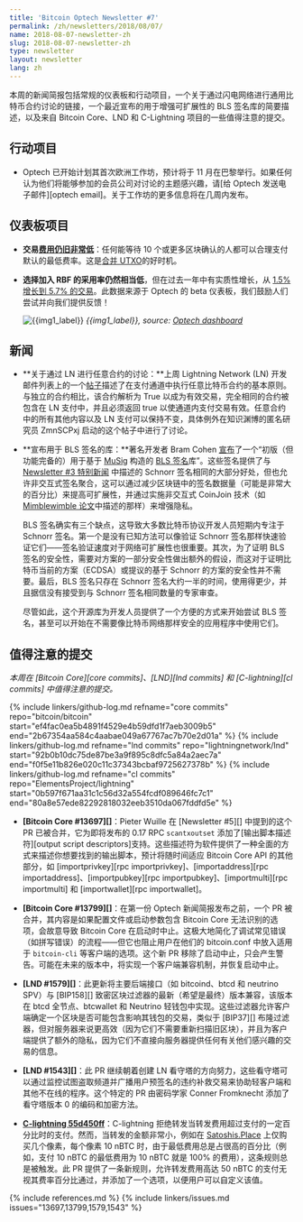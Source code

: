 ```yaml
---
title: 'Bitcoin Optech Newsletter #7'
permalink: /zh/newsletters/2018/08/07/
name: 2018-08-07-newsletter-zh
slug: 2018-08-07-newsletter-zh
type: newsletter
layout: newsletter
lang: zh
---
```

本周的新闻简报包括常规的仪表板和行动项目，一个关于通过闪电网络进行通用比特币合约讨论的链接，一个最近宣布的用于增强可扩展性的 BLS 签名库的简要描述，以及来自 Bitcoin Core、LND 和 C-Lightning 项目的一些值得注意的提交。

## 行动项目

- Optech 已开始计划其首次欧洲工作坊，预计将于 11 月在巴黎举行。如果任何认为他们将能够参加的会员公司对讨论的主题感兴趣，请[给 Optech 发送电子邮件][optech email]。关于工作坊的更多信息将在几周内发布。

## 仪表板项目

- **<!--transaction-fees-remain-very-low-->交易[费用仍旧非常低][fee metrics]**：任何能等待 10 个或更多区块确认的人都可以合理支付默认的最低费率。这是[合并 UTXO][consolidate info]的好时机。

- **<!--ddoption-of-opt-in-rbf-remains-fairly-low-->选择加入 RBF 的采用率仍然相当低**，但在过去一年中有实质性增长，从 [1.5% 增长到 5.7% 的交易][rbf data]。此数据来源于 Optech 的 beta 仪表板，我们鼓励人们尝试并向我们提供反馈！

    ![{{img1_label}}](/img/posts/rbf.png)
    *{{img1_label}},
    source: [Optech dashboard][rbf data]*

## 新闻

- **<!--discussion-of-arbitrary-contracts-over-ln-->关于通过 LN 进行任意合约的讨论：**上周 Lightning Network (LN) 开发邮件列表上的一个[帖子][contract thread]描述了在支付通道中执行任意比特币合约的基本原则。与独立的合约相比，该合约解析为 True 以成为有效交易，完全相同的合约被包含在 LN 支付中，并且必须返回 true 以使通道内支付交易有效。任意合约中的所有其他内容以及 LN 支付可以保持不变，具体例外在知识渊博的匿名研究员 ZmnSCPxj 启动的这个帖子中进行了讨论。

- **<!--library-announced-for-bls-signatures-->宣布用于 BLS 签名的库：**著名开发者 Bram Cohen [宣布][bls announce]了一个“初版（但功能完备的）用于基于 [MuSig][] 构造的 [BLS 签名][BLS signatures]库”。这些签名提供了与 [Newsletter #3 特别新闻][#3 schnorr] 中描述的 Schnorr 签名相同的大部分好处，但也允许非交互式签名聚合，这可以通过减少区块链中的签名数据量（可能是非常大的百分比）来提高可扩展性，并通过实施非交互式 CoinJoin 技术（如 [Mimblewimble 论文][Mimblewimble
  paper]中描述的那样）来增强隐私。

    BLS 签名确实有三个缺点，这导致大多数比特币协议开发人员短期内专注于 Schnorr 签名。第一个是没有已知方法可以像验证 Schnorr 签名那样快速验证它们——签名验证速度对于网络可扩展性也很重要。其次，为了证明 BLS 签名的安全性，需要对方案的一部分安全性做出额外的假设，而这对于证明比特币当前的方案（ECDSA）或提议的基于 Schnorr 的方案的安全性并不需要。最后，BLS 签名只存在 Schnorr 签名大约一半的时间，使用得更少，并且据信没有接受到与 Schnorr 签名相同数量的专家审查。

    尽管如此，这个开源库为开发人员提供了一个方便的方式来开始尝试 BLS 签名，甚至可以开始在不需要像比特币网络那样安全的应用程序中使用它们。

## 值得注意的提交

*本周在 [Bitcoin Core][core commits]、[LND][lnd commits] 和 [C-lightning][cl commits] 中值得注意的提交。*


{% include linkers/github-log.md
  refname="core commits"
  repo="bitcoin/bitcoin"
  start="ef4fac0ea5b4891f4529e4b59dfd1f7aeb3009b5"
  end="2b67354aa584c4aabae049a67767ac7b70e2d01a"
%}
{% include linkers/github-log.md
  refname="lnd commits"
  repo="lightningnetwork/lnd"
  start="92b0b10dc75de87be3a9f895c8dfc5a84a2aec7a"
  end="f0f5e11b826e020c11c37343bcbaf9725627378b"
%}
{% include linkers/github-log.md
  refname="cl commits"
  repo="ElementsProject/lightning"
  start="0b597f671aa31c1c56d32a554fcdf089646fc7c1"
  end="80a8e57ede82292818032eeb3510da067fddfd5e"
%}

- **<!--bitcoin-core-13697-->[Bitcoin Core #13697][]**：Pieter Wuille 在 [Newsletter #5][] 中提到的这个 PR 已被合并，它为即将发布的 0.17 RPC `scantxoutset` 添加了[输出脚本描述符][output script descriptors]支持。这些描述符为软件提供了一种全面的方式来描述你想要找到的输出脚本，预计将随时间适应 Bitcoin Core API 的其他部分，如 [importprivkey][rpc importprivkey]、[importaddress][rpc importaddress]、[importpubkey][rpc importpubkey]、[importmulti][rpc importmulti] 和 [importwallet][rpc importwallet]。

- **<!--bitcoin-core-13799-->[Bitcoin Core #13799][]**：在第一份 Optech 新闻简报发布之前，一个 PR 被合并，其内容是如果配置文件或启动参数包含 Bitcoin Core 无法识别的选项，会故意导致 Bitcoin Core 在启动时中止。这极大地简化了调试常见错误（如拼写错误）的流程——但它也阻止用户在他们的 bitcoin.conf 中放入适用于 `bitcoin-cli` 等客户端的选项。这个新 PR 移除了启动中止，只会产生警告。可能在未来的版本中，将实现一个客户端兼容机制，并恢复启动中止。

- **<!--lnd-1579-->[LND #1579][]**：此更新将主要后端接口（如 bitcoind、btcd 和 neutrino SPV）与 [BIP158][] 致密区块过滤器的最新（希望是最终）版本兼容，该版本在 btcd 全节点、btcwallet 和 Neutrino 轻钱包中实现。这些过滤器允许客户端确定一个区块是否可能包含影响其钱包的交易，类似于 [BIP37][] 布隆过滤器，但对服务器来说更高效（因为它们不需要重新扫描旧区块），并且为客户端提供了额外的隐私，因为它们不直接向服务器提供任何有关他们感兴趣的交易的信息。

- **<!--lnd-1543-->[LND #1543][]**：此 PR 继续朝着创建 LN 看守塔的方向努力，这些看守塔可以通过监控试图盗取频道并广播用户预签名的违约补救交易来协助轻客户端和其他不在线的程序。这个特定的 PR 由密码学家 Conner Fromknecht 添加了看守塔版本 0 的编码和加密方法。

- **<!--c-lightning-55d450ff-->[C-lightning 55d450ff][]**：C-lightning 拒绝转发当转发费用超过支付的一定百分比时的支付。然而，当转发的金额非常小，例如在 [Satoshis.Place][] 上仅购买几个像素，每个像素 10 nBTC 时，由于最低费用总是占很高的百分比（例如，支付 10 nBTC 的最低费用为 10 nBTC 就是 100% 的费用），这条规则总是被触发。此 PR 提供了一条新规则，允许转发费用高达 50 nBTC 的支付无视其费率百分比通过，并添加了一个选项，以便用户可以自定义该值。

{% include references.md %}
{% include linkers/issues.md issues="13697,13799,1579,1543" %}

[bls announce]: https://lists.linuxfoundation.org/pipermail/bitcoin-dev/2018-August/016273.html
[#3 schnorr]: {{news3}}#featured-news-schnorr-signature-proposed-bip
[musig]: https://blockstream.com/2018/01/23/musig-key-aggregation-schnorr-signatures.html
[bls signatures]: https://en.wikipedia.org/wiki/Boneh%E2%80%93Lynn%E2%80%93Shacham
[mimblewimble paper]: https://scalingbitcoin.org/papers/mimblewimble.txt
[c-lightning 55d450ff]: https://github.com/ElementsProject/lightning/commit/55d450ff00ce80b01c5c64c072a47fea42657673
[satoshis.place]: https://satoshis.place/
[contract thread]: https://lists.linuxfoundation.org/pipermail/lightning-dev/2018-August/001383.html
[fee metrics]: https://statoshi.info/dashboard/db/fee-estimates
[consolidate info]: https://en.bitcoin.it/wiki/Techniques_to_reduce_transaction_fees#Consolidation
[rbf data]: https://dashboard.bitcoinops.org/d/ZsCio4Dmz/rbf-signalling?orgId=1&from=now-1y&to=now